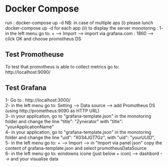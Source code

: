 # Docker Compose

run : docker-compose up -d 
NB: 
in case of multiple aps
    (i) please lunch docker-compose up -d for each app
    (ii) to display the server monotoring : 1- in the left menu go to: + --> Import --> import via grafana.com : 1860 --> click OK and choose promotheus DS

## Test Promotheuse

To test that promotheus is able to collect metrics go to: http://localhost:9090/

## Test Grafana

1- Go to : http://localhost:3000/ <br>
2- in the left menu go to: Setting --> Data source --> add Promotheus DS (using http://prometheus:9090 as HTTP URL) <br>
3- in your application, go to "grafana-template.json" in the monotoring folder and change the line   "title": "Zynerator" with "title": "yourApplicationName" <br>
4- in your application, go to "grafana-template.json" in the monotoring folder and change the line    "uid": "X034JGT7Gz", with  "uid": "yourUUID", <br>
5- in the left menu go to: + --> Import --> in "Import via panel json" copy the content of  grafana-template.json and select promotheusDataSource <br>
6- in the left menu go to: windowns icone (just below + icon) --> dashbord --> and your visualise data <br>